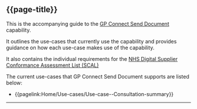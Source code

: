 ## {{page-title}}

This is the accompanying guide to the [GP Connect Send Document](https://simplifier.net/guide/gp-connect-send-document?version=current) capability.

It outlines the use-cases that currently use the capability and provides guidance on how each use-case makes use of the capability.

It also contains the individual requirements for the [NHS Digital Supplier Conformance Assessment List (SCAL)](https://digital.nhs.uk/services/nhs-app/partners-and-developers/example-documents/supplier-conformance-assessment-list-scal)


The current use-cases that GP Connect Send Document supports are listed below:

- {{pagelink:Home/Use-cases/Use-case--Consultation-summary}}

---
